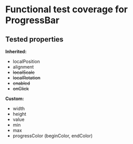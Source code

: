 # Functional test coverage for ProgressBar
## Tested properties

**Inherited:**
- localPosition
- alignment
- ~~localScale~~
- ~~localRotation~~
- ~~enabled~~
- ~~onClick~~

**Custom:**
- width
- height
- value
- min
- max
- progressColor (beginColor, endColor)
